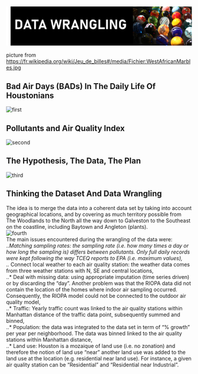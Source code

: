 ![cover](HoustonAirQuality/06_Images/HAQ_DW_Title.png)


picture from https://fr.wikipedia.org/wiki/Jeu_de_billes#/media/Fichier:WestAfricanMarbles.jpg

## Bad Air Days (BADs) In The Daily Life Of Houstonians

![first](./06_Images/HAQ_DW_slide1.png)


## Pollutants and Air Quality Index

![second](./06_Images/HAQ_DW_slide2.png)


## The Hypothesis, The Data, The Plan

![third](./06_Images/HAQ_DW_slide3.png)


## Thinking the Dataset And Data Wrangling
The idea is to merge the data into a coherent data set by taking into account geographical locations, and by covering as much territory possible from The Woodlands to the North all the way down to Galveston to the Southeast on the coastline, including Baytown and Angleton (plants). <br>
![fourth](./06_Images/HAQ_DW_slide4.png)
<br>
The main issues encountered during the wrangling of the data were:
..*Matching sampling rates: the sampling rate (i.e. how many times a day or how long the sampling is) differs between pollutants. Only full daily records were kept following the way TCEQ reports to EPA (i.e. maximum values),<br>
..* Connect local weather to each air quality station:  the weather data comes from three weather stations with N, SE and central locations,<br>
..* Deal with missing data: using appropriate imputation (time series driven) or by discarding the “day”.  Another problem was that the RIOPA data did not contain the location of the homes where indoor air sampling occurred. Consequently, the RIOPA model could not be connected to the outdoor air quality model,<br>
..* Traffic: Yearly traffic count was linked to the air quality stations within Manhattan distance of the traffic data point, subsequently summed and binned,<br>
..* Population: the data was integrated to the data set in term of “% growth” per year per neighborhood. The data was binned linked to the air quality stations within Manhattan distance,<br>
 ..* Land use: Houston is a mozaique of land use (i.e. no zonation) and therefore the notion of land use “near” another land use was added to the land use at the location (e.g. residential near land use).  For instance, a given air quality station can be  “Residential” and “Residential near Industrial”.<br>







